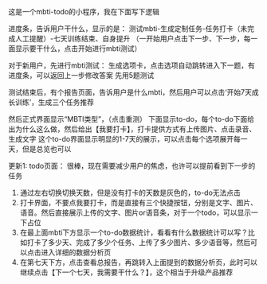 这是一个mbti-todo的小程序，我在下面写下逻辑

进度条，告诉用户干什么，显示的是：
测试mbti-生成定制任务-任务打卡（未完成人工提醒）-七天训练结束、自身提升
（一开始用户点击下一步、下一步，每一面显示要干什么，点击开始进行mbti测试）

对于新用户，先进行mbti测试：
生成选项卡，点击选项自动跳转进入下一题，有进度条，可以返回上一步修改答案
先用5题测试

测试结束后，有个报告页面，告诉用户是什么mbti，然后用户可以点击‘开始7天成长训练’，生成三个任务推荐

然后正式界面显示“MBTI类型”，（点击重测）
下面显示to-do，每个to-do下面给出为什么这么做，然后给出【我要打卡】，打卡提供方式有上传图片、点击录音、生成文字
这个to-do界面显示明显的1-7天的展示，可以点击每个选项展开每一天，但是总览也可以

更新1:
todo页面：
很棒，现在需要减少用户的焦虑，也许可以提前看到下一步的任务
1. 通过左右切换切换天数，但是没有打卡的天数是灰色的，to-do无法点击
2. 打卡界面，不要点我要打卡，而是直接有三个快捷按钮，分别是文字、图片、语音。然后直接展示上传的文字、图片or语音条，对于一个todo，可以显示一下占位
3. 在最上面mbti下方显示一个to-do数据统计，看看有什么数据统计可以写？比如打卡了多少天、完成了多少个任务、上传了多少图片、多少语音等，然后可以点击进入详细的数据分析页
4. 在第七天下方，点击查看总报告，再跳转入上面提到的数据分析页，此时可以继续点击【下一个七天，我需要干什么？】，这个相当于升级产品推荐


